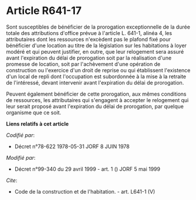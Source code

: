 # Article R641-17

Sont susceptibles de bénéficier de la prorogation exceptionnelle de la durée totale des attributions d'office prévue à
l'article L. 641-1, alinéa 4, les attributaires dont les ressources n'excèdent pas le plafond fixé pour bénéficier d'une
location au titre de la législation sur les habitations à loyer modéré et qui peuvent justifier, en outre, que leur
relogement sera assuré avant l'expiration du délai de prorogation soit par la réalisation d'une promesse de location, soit
par l'achèvement d'une opération de construction ou l'exercice d'un droit de reprise ou qui établissent l'existence d'un
local de repli dont l'occupation est subordonnée à la mise à la retraite de l'intéressé, devant intervenir avant l'expiration
du délai de prorogation. 

Peuvent également bénéficier de cette prorogation, aux mêmes conditions de ressources, les attributaires qui s'engagent à
accepter le relogement qui leur serait proposé avant l'expiration du délai de prorogation, par quelque organisme que ce soit.

**Liens relatifs à cet article**

_Codifié par_:

  - Décret n°78-622 1978-05-31 JORF 8 JUIN 1978

_Modifié par_:

  - Décret n°99-340 du 29 avril 1999 - art. 1 () JORF 5 mai 1999

_Cite_:

  - Code de la construction et de l'habitation. - art. L641-1 (V)
